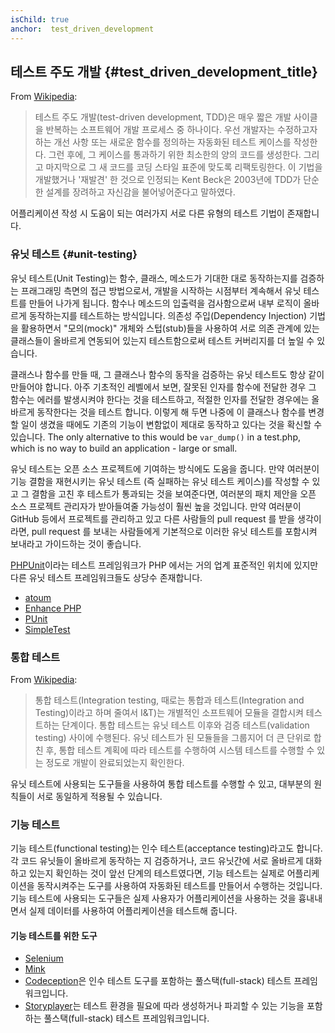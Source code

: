 ```yaml
---
isChild: true
anchor:  test_driven_development
---
```


## 테스트 주도 개발 {#test_driven_development_title}

From [Wikipedia](http://en.wikipedia.org/wiki/Test-driven_development):

> 테스트 주도 개발(test-driven development, TDD)은 매우 짧은 개발 사이클을 반복하는 소프트웨어 개발 프로세스 중
> 하나이다. 우선 개발자는 수정하고자 하는 개선 사항 또는 새로운 함수를 정의하는 자동화된 테스트 케이스를 작성한다.
> 그런 후에, 그 케이스를 통과하기 위한 최소한의 양의 코드를 생성한다. 그리고 마지막으로 그 새 코드를 코딩 스타일
> 표준에 맞도록 리팩토링한다. 이 기법을 개발했거나 '재발견' 한 것으로 인정되는 Kent Beck은 2003년에 TDD가 단순한
> 설계를 장려하고 자신감을 불어넣어준다고 말하였다.

어플리케이션 작성 시 도움이 되는 여러가지 서로 다른 유형의 테스트 기법이 존재합니다.

### 유닛 테스트 {#unit-testing}

유닛 테스트(Unit Testing)는 함수, 클래스, 메소드가 기대한 대로 동작하는지를 검증하는 프래그래밍 측면의 접근
방법으로서, 개발을 시작하는 시점부터 계속해서 유닛 테스트를 만들어 나가게 됩니다. 함수나 메소드의 입출력을
검사함으로써 내부 로직이 올바르게 동작하는지를 테스트하는 방식입니다. 의존성 주입(Dependency Injection) 기법을
활용하면서 "모의(mock)" 개체와 스텁(stub)들을 사용하여 서로 의존 관계에 있는 클래스들이 올바르게 연동되어 있는지
테스트함으로써 테스트 커버리지를 더 높일 수 있습니다.

클래스나 함수를 만들 때, 그 클래스나 함수의 동작을 검증하는 유닛 테스트도 항상 같이 만들어야 합니다. 아주 기초적인
레벨에서 보면, 잘못된 인자를 함수에 전달한 경우 그 함수는 에러를 발생시켜야 한다는 것을 테스트하고, 적절한 인자를
전달한 경우에는 올바르게 동작한다는 것을 테스트 합니다. 이렇게 해 두면 나중에 이 클래스나 함수를 변경할 일이 생겼을
때에도 기존의 기능이 변함없이 제대로 동작하고 있다는 것을 확신할 수 있습니다. The only alternative to this would be
`var_dump()` in a test.php, which is no way to build an application - large or small.

유닛 테스트는 오픈 소스 프로젝트에 기여하는 방식에도 도움을 줍니다. 만약 여러분이 기능 결함을 재현시키는 유닛 테스트
(즉 실패하는 유닛 테스트 케이스)를 작성할 수 있고 그 결함을 고친 후 테스트가 통과되는 것을 보여준다면, 여러분의 패치
제안을 오픈 소스 프로젝트 관리자가 받아들여줄 가능성이 훨씬 높을 것입니다. 만약 여러분이 GitHub 등에서 프로젝트를
관리하고 있고 다른 사람들의 pull request 를 받을 생각이라면, pull request 를 보내는 사람들에게 기본적으로 이러한 유닛
테스트를 포함시켜 보내라고 가이드하는 것이 좋습니다.

[PHPUnit](http://phpunit.de)이라는 테스트 프레임워크가 PHP 에서는 거의 업계 표준적인 위치에 있지만 다른 유닛 테스트
프레임워크들도 상당수 존재합니다.

* [atoum](https://github.com/atoum/atoum)
* [Enhance PHP](https://github.com/Enhance-PHP/Enhance-PHP)
* [PUnit](http://punit.smf.me.uk/)
* [SimpleTest](http://simpletest.org)


### 통합 테스트

From [Wikipedia](http://en.wikipedia.org/wiki/Integration_testing):

> 통합 테스트(Integration testing, 때로는 통합과 테스트(Integration and Testing)이라고 하며 줄여서 I&T)는 개별적인
> 소프트웨어 모듈을 결합시켜 테스트하는 단계이다. 통합 테스트는 유닛 테스트 이후와 검증 테스트(validation testing)
> 사이에 수행된다. 유닛 테스트가 된 모듈들을 그룹지어 더 큰 단위로 합친 후, 통합 테스트 계획에 따라 테스트를 수행하여
> 시스템 테스트를 수행할 수 있는 정도로 개발이 완료되었는지 확인한다.

유닛 테스트에 사용되는 도구들을 사용하여 통합 테스트를 수행할 수 있고, 대부분의 원칙들이 서로 동일하게 적용될 수
있습니다.

### 기능 테스트

기능 테스트(functional testing)는 인수 테스트(acceptance testing)라고도 합니다. 각 코드 유닛들이 올바르게 동작하는 지
검증하거나, 코드 유닛간에 서로 올바르게 대화하고 있는지 확인하는 것이 앞선 단계의 테스트였다면, 기능 테스트는 실제로
어플리케이션을 동작시켜주는 도구를 사용하여 자동화된 테스트를 만들어서 수행하는 것입니다. 기능 테스트에 사용되는
도구들은 실제 사용자가 어플리케이션을 사용하는 것을 흉내내면서 실제 데이터를 사용하여 어플리케이션을 테스트해 줍니다.

#### 기능 테스트를 위한 도구

* [Selenium](http://seleniumhq.com)
* [Mink](http://mink.behat.org)
* [Codeception](http://codeception.com)은 인수 테스트 도구를 포함하는 풀스택(full-stack) 테스트 프레임워크입니다.
* [Storyplayer](http://datasift.github.io/storyplayer)는 테스트 환경을 필요에 따라 생성하거나 파괴할 수 있는 기능을 포함하는 풀스택(full-stack) 테스트 프레임워크입니다.
